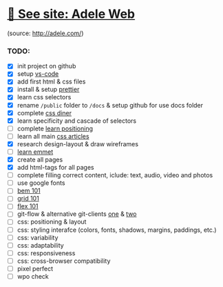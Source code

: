 # [🚀 See site: Adele Web](https://monkeydub.github.io/Test/public)

(source: http://adele.com/)

### TODO:

- [x] init project on github
- [x] setup [vs-code](https://code.visualstudio.com)
- [x] add first html & css files
- [x] install & setup [prettier](https://github.com/prettier/prettier)
- [x] learn css selectors
- [x] rename `/public` folder to `/docs` & setup github for use docs folder
- [x] complete [css diner](https://flukeout.github.io)
- [x] learn specificity and cascade of selectors
- [ ] complete [learn positioning](http://ru.learnlayout.com)
- [ ] learn all main [css articles](https://learn.javascript.ru/css-for-js)
- [x] research design-layout & draw wireframes
- [ ] [learn emmet](https://habr.com/post/175747/)
- [x] create all pages
- [x] add html-tags for all pages
- [ ] complete filling correct content, iclude: text, audio, video and photos
- [ ] use google fonts
- [ ] [bem 101](https://css-tricks.com/bem-101/)
- [ ] [grid 101](https://learncssgrid.com)
- [ ] [flex 101](https://css-tricks.com/snippets/css/a-guide-to-flexbox/)
- [ ] git-flow & alternative git-clients [one](https://www.gitkraken.com) &
      [two](https://www.sourcetreeapp.com)
- [ ] css: positioning & layout
- [ ] css: styling interafce (colors, fonts, shadows, margins, paddings, etc.)
- [ ] css: variability
- [ ] css: adaptability
- [ ] css: responsiveness
- [ ] css: cross-browser compatibility
- [ ] pixel perfect
- [ ] wpo check
